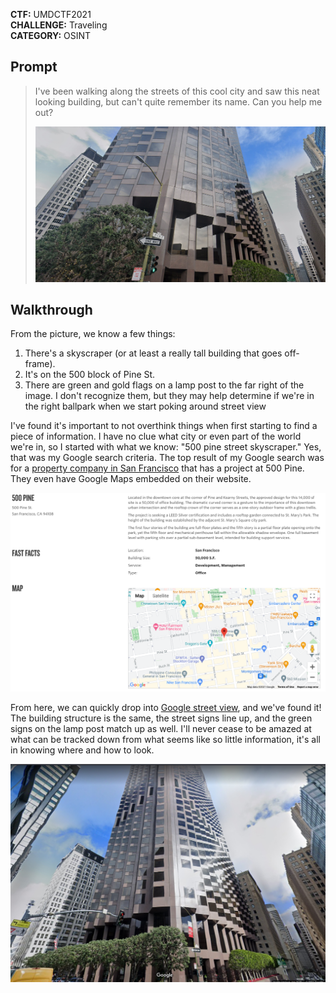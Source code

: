 **CTF:** UMDCTF2021 <br>
**CHALLENGE:** Traveling<br>
**CATEGORY:** OSINT<br>

## Prompt
>I've been walking along the streets of this cool city and saw this neat looking building, but can't quite remember its name. Can you help me out?<br>
>
>![picture of a skyscraper at an intersection](building.jpg)

## Walkthrough
From the picture, we know a few things:
1. There's a skyscraper (or at least a really tall building that goes off-frame).
2. It's on the 500 block of Pine St.
3. There are green and gold flags on a lamp post to the far right of the image. I don't recognize them, but they may help determine if we're in the right ballpark when we start poking around street view

I've found it's important to not overthink things when first starting to find a piece of information. I have no clue what city or even part of the world we're in, so I started with what we know: "500 pine street skyscraper." Yes, that was my Google search criteria. The top result of my Google search was for a [property company in San Francisco](https://lpcwest.com/development/500-pine/) that has a project at 500 Pine. They even have Google Maps embedded on their website.

![screenshot of website for 500 Pine Street building in San Francisco with Google Maps embed](vacation_property_company.png)

From here, we can quickly drop into [Google street view](https://www.google.com/maps/@37.7917046,-122.4043541,3a,75y,41h,123.39t/data=!3m6!1e1!3m4!1savhpv7W65w5Ovwxh0FUkCA!2e0!7i16384!8i8192), and we've found it! The building structure is the same, the street signs line up, and the green signs on the lamp post match up as well. I'll never cease to be amazed at what can be tracked down from what seems like so little information, it's all in knowing where and how to look.

![Google street view screenshot of 555 California Street Building in San Francisco](traveling_solved.png)
